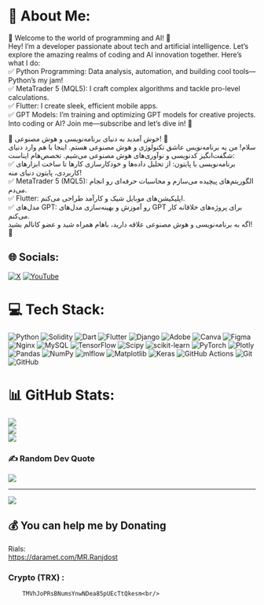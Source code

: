 # 💫 About Me:


🎯 Welcome to the world of programming and AI! 🤖<br/>
Hey! I’m a developer passionate about tech and artificial intelligence. Let’s explore the amazing realms of coding and AI innovation together. Here’s what I do:<br/>
✅ Python Programming: Data analysis, automation, and building cool tools—Python’s my jam!<br/>
✅ MetaTrader 5 (MQL5): I craft complex algorithms and tackle pro-level calculations.<br/>
✅ Flutter: I create sleek, efficient mobile apps.<br/>
✅ GPT Models: I’m training and optimizing GPT models for creative projects.<br/>
Into coding or AI? Join me—subscribe and let’s dive in! 🚀<br/>


🎯 خوش آمدید به دنیای برنامه‌نویسی و هوش مصنوعی! 🤖<br/>
سلام! من یه برنامه‌نویس عاشق تکنولوژی و هوش مصنوعی هستم. اینجا با هم وارد دنیای شگفت‌انگیز کدنویسی و نوآوری‌های هوش مصنوعی می‌شیم. تخصص‌هام ایناست:<br/>
✅ برنامه‌نویسی با پایتون: از تحلیل داده‌ها و خودکارسازی کارها تا ساخت ابزارهای کاربردی، پایتون دنیای منه!<br/>
✅ MetaTrader 5 (MQL5): الگوریتم‌های پیچیده می‌سازم و محاسبات حرفه‌ای رو انجام می‌دم.<br/>
✅ Flutter: اپلیکیشن‌های موبایل شیک و کارآمد طراحی می‌کنم.<br/>
✅ مدل‌های GPT: رو آموزش و بهینه‌سازی مدل‌های GPT برای پروژه‌های خلاقانه کار می‌کنم.<br/>
اگه به برنامه‌نویسی و هوش مصنوعی علاقه دارید، باهام همراه شید و عضو کانالم بشید! 🚀<br/>




## 🌐 Socials:
[![X](https://img.shields.io/badge/X-black.svg?logo=X&logoColor=white)](https://x.com/https://twitter.com/MR.Ranjdost) [![YouTube](https://img.shields.io/badge/YouTube-%23FF0000.svg?logo=YouTube&logoColor=white)](https://youtube.com/@MR.Ranjdost) 

# 💻 Tech Stack:
![Python](https://img.shields.io/badge/python-3670A0?style=plastic&logo=python&logoColor=ffdd54) ![Solidity](https://img.shields.io/badge/Solidity-%23363636.svg?style=plastic&logo=solidity&logoColor=white) ![Dart](https://img.shields.io/badge/dart-%230175C2.svg?style=plastic&logo=dart&logoColor=white) ![Flutter](https://img.shields.io/badge/Flutter-%2302569B.svg?style=plastic&logo=Flutter&logoColor=white) ![Django](https://img.shields.io/badge/django-%23092E20.svg?style=plastic&logo=django&logoColor=white) ![Adobe](https://img.shields.io/badge/adobe-%23FF0000.svg?style=plastic&logo=adobe&logoColor=white) ![Canva](https://img.shields.io/badge/Canva-%2300C4CC.svg?style=plastic&logo=Canva&logoColor=white) ![Figma](https://img.shields.io/badge/figma-%23F24E1E.svg?style=plastic&logo=figma&logoColor=white) ![Nginx](https://img.shields.io/badge/nginx-%23009639.svg?style=plastic&logo=nginx&logoColor=white) ![MySQL](https://img.shields.io/badge/mysql-4479A1.svg?style=plastic&logo=mysql&logoColor=white) ![TensorFlow](https://img.shields.io/badge/TensorFlow-%23FF6F00.svg?style=plastic&logo=TensorFlow&logoColor=white) ![Scipy](https://img.shields.io/badge/SciPy-%230C55A5.svg?style=plastic&logo=scipy&logoColor=%white) ![scikit-learn](https://img.shields.io/badge/scikit--learn-%23F7931E.svg?style=plastic&logo=scikit-learn&logoColor=white) ![PyTorch](https://img.shields.io/badge/PyTorch-%23EE4C2C.svg?style=plastic&logo=PyTorch&logoColor=white) ![Plotly](https://img.shields.io/badge/Plotly-%233F4F75.svg?style=plastic&logo=plotly&logoColor=white) ![Pandas](https://img.shields.io/badge/pandas-%23150458.svg?style=plastic&logo=pandas&logoColor=white) ![NumPy](https://img.shields.io/badge/numpy-%23013243.svg?style=plastic&logo=numpy&logoColor=white) ![mlflow](https://img.shields.io/badge/mlflow-%23d9ead3.svg?style=plastic&logo=numpy&logoColor=blue) ![Matplotlib](https://img.shields.io/badge/Matplotlib-%23ffffff.svg?style=plastic&logo=Matplotlib&logoColor=black) ![Keras](https://img.shields.io/badge/Keras-%23D00000.svg?style=plastic&logo=Keras&logoColor=white) ![GitHub Actions](https://img.shields.io/badge/github%20actions-%232671E5.svg?style=plastic&logo=githubactions&logoColor=white) ![Git](https://img.shields.io/badge/git-%23F05033.svg?style=plastic&logo=git&logoColor=white) ![GitHub](https://img.shields.io/badge/github-%23121011.svg?style=plastic&logo=github&logoColor=white)
# 📊 GitHub Stats:
![](https://github-readme-stats.vercel.app/api?username=MRanjdost&theme=github_dark&hide_border=true&include_all_commits=false&count_private=false)<br/>
![](https://github-readme-streak-stats.herokuapp.com/?user=MRanjdost&theme=github_dark&hide_border=true)<br/>
![](https://github-readme-stats.vercel.app/api/top-langs/?username=MRanjdost&theme=github_dark&hide_border=true&include_all_commits=false&count_private=false&layout=compact)

### ✍️ Random Dev Quote
![](https://quotes-github-readme.vercel.app/api?type=horizontal&theme=dark)

---
[![](https://visitcount.itsvg.in/api?id=MRanjdost&icon=0&color=0)](https://visitcount.itsvg.in)

  ## 💰 You can help me by Donating
  Rials:<br/>
        https://daramet.com/MR.Ranjdost<br/>
        
### Crypto (TRX) :<br/>
        TMVhJoPRsBNumsYnwNDea85pUEcTtQkesm<br/>

  
<!-- Proudly created with GPRM ( https://gprm.itsvg.in ) -->
